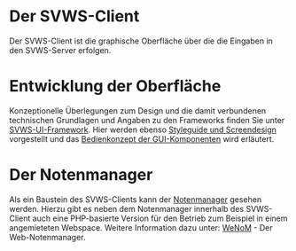# Der SVWS-Client

Der SVWS-Client ist die graphische Oberfläche über die die Eingaben in den SVWS-Server erfolgen. 

# Entwicklung der Oberfläche

Konzeptionelle Überlegungen zum Design und die damit verbundenen technischen Grundlagen und Angaben zu den Frameworks finden Sie unter [SVWS-UI-Framework](../SVWS-UI-Framework/README.md).
Hier werden ebenso [Styleguide und Screendesign](../SVWS-UI-Framework/Styleguide.md) vorgestellt und das [Bedienkonzept der GUI-Komponenten](../SVWS-UI-Framework/Bedienkonzept.md) wird erläutert.

# Der Notenmanager
 
Als ein Baustein des SVWS-Clients kann der [Notenmanager](Notenmanager.md) gesehen werden. 
Hierzu gibt es neben dem Notenmanager innerhalb des SVWS-Client auch eine PHP-basierte Version für den Betrieb 
zum Beispiel in einem angemieteten Webspace. Weitere Information dazu unter: [WeNoM](WeNoM.md) - Der Web-Notenmanager.
